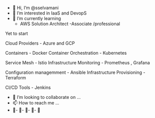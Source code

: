 - 👋 Hi, I’m @sselvamani
- 👀 I’m interested in IaaS and DevopS
- 🌱 I’m currently learning 
    - AWS Solution Architect -Associate /professional 

Yet to start 

Cloud Providers - 	Azure and GCP

Containers - 	Docker
Container Orchestration - 	Kubernetes

Service Mesh - 	Istio
Infrastructure Monitoring - 	Prometheus , Grafana


Configuration managemment - 	Ansible	
Infrastructure Provisioning - 	Terraform
	
CI/CD Tools -	Jenkins	




- 💞️ I’m looking to collaborate on ...
- 📫 How to reach me ...
- 💞️- 💞️- 💞️- 💞️- 💞️

<!---
sselvamani/sselvamani is a ✨ special ✨ repository because its `README.md` (this file) appears on your GitHub profile.
You can click the Preview link to take a look at your changes.
--->
